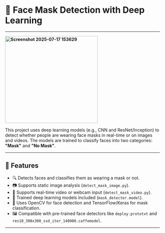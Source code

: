 # 🧠 Face Mask Detection with Deep Learning
---
**<img width="301" height="283" alt="Screenshot 2025-07-17 153629" src="https://github.com/user-attachments/assets/35e54b80-86b5-4e86-9085-9556045c0b04" />**


This project uses deep learning models (e.g., CNN and ResNet/Inception) to detect whether people are wearing face masks in real-time or on images and videos. The models are trained to classify faces into two categories: **"Mask"** and **"No Mask"**.

---

## 🚀 Features

- 🔍 Detects faces and classifies them as wearing a mask or not.
- 📷 Supports static image analysis (`detect_mask_image.py`).
- 🎥 Supports real-time video or webcam input (`detect_mask_video.py`).
- 🧠 Trained deep learning models included (`mask_detector.model`).
- 🎯 Uses OpenCV for face detection and TensorFlow/Keras for mask classification.
- 🖼️ Compatible with pre-trained face detectors like `deploy.prototxt` and `res10_300x300_ssd_iter_140000.caffemodel`.

---




